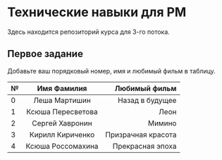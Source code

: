 # Технические навыки для PM
Здесь находится репозиторий курса для 3-го потока. 

## Первое задание

Добавьте ваш порядковый номер, имя и любимый фильм в таблицу.

| № | Имя Фамилия      | Любимый фильм                          |
| - |:----------------:| --------------------------------------:|
| 0 | Леша Мартишин    | Назад в будущее                        |
| 1 | Ксюша Пересветова| Леон                                   |
| 2 | Сергей Хавронин  | Мимино                                 |
| 3 | Кирилл Кириченко | Призрачная красота                     |
| 4 | Ксюша Россомахина| Прекрасная эпоха     